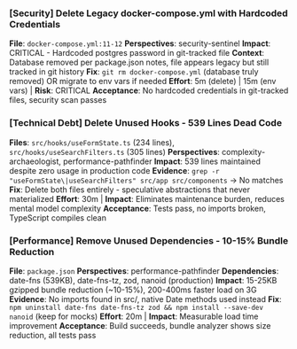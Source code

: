 ### [Security] Delete Legacy docker-compose.yml with Hardcoded Credentials

**File**: `docker-compose.yml:11-12`
**Perspectives**: security-sentinel
**Impact**: CRITICAL - Hardcoded postgres password in git-tracked file
**Context**: Database removed per package.json notes, file appears legacy but still tracked in git history
**Fix**: `git rm docker-compose.yml` (database truly removed) OR migrate to env vars if needed
**Effort**: 5m (delete) | 15m (env vars) | **Risk**: CRITICAL
**Acceptance**: No hardcoded credentials in git-tracked files, security scan passes

### [Technical Debt] Delete Unused Hooks - 539 Lines Dead Code

**Files**: `src/hooks/useFormState.ts` (234 lines), `src/hooks/useSearchFilters.ts` (305 lines)
**Perspectives**: complexity-archaeologist, performance-pathfinder
**Impact**: 539 lines maintained despite zero usage in production code
**Evidence**: `grep -r "useFormState\|useSearchFilters" src/app src/components` → No matches
**Fix**: Delete both files entirely - speculative abstractions that never materialized
**Effort**: 30m | **Impact**: Eliminates maintenance burden, reduces mental model complexity
**Acceptance**: Tests pass, no imports broken, TypeScript compiles clean

### [Performance] Remove Unused Dependencies - 10-15% Bundle Reduction

**File**: `package.json`
**Perspectives**: performance-pathfinder
**Dependencies**: date-fns (539KB), date-fns-tz, zod, nanoid (production)
**Impact**: 15-25KB gzipped bundle reduction (~10-15%), 200-400ms faster load on 3G
**Evidence**: No imports found in src/, native Date methods used instead
**Fix**: `npm uninstall date-fns date-fns-tz zod && npm install --save-dev nanoid` (keep for mocks)
**Effort**: 20m | **Impact**: Measurable load time improvement
**Acceptance**: Build succeeds, bundle analyzer shows size reduction, all tests pass

